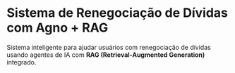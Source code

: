 # Sistema de Renegociação de Dívidas com Agno + RAG

Sistema inteligente para ajudar usuários com renegociação de dívidas usando agentes de IA com **RAG (Retrieval-Augmented Generation)** integrado.

